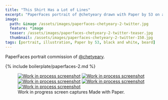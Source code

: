 ```yaml
---
title: "This Shirt Has a Lot of Lines"
excerpt: "PaperFaces portrait of @chetyeary drawn with Paper by 53 on an iPad."
image: 
  path: &image /assets/images/paperfaces-chetyeary-2-twitter.jpg 
  feature: *image
  teaser: /assets/images/paperfaces-chetyeary-2-twitter-teaser.jpg
  thumbnail: /assets/images/paperfaces-chetyeary-2-twitter-150.jpg
tags: [portrait, illustration, Paper by 53, black and white, beard]
---
```


PaperFaces portrait commission of [@chetyeary](http://twitter.com/chetyeary).

{% include boilerplate/paperfaces-2.md %}

<figure class="third">
  <a href="{{ site.url }}/assets/images/paperfaces-chetyeary-2-process-1-lg.jpg"><img src="{{ site.url }}/assets/images/paperfaces-chetyeary-2-process-1-600.jpg" alt="Work in process screenshot"></a>
  <a href="{{ site.url }}/assets/images/paperfaces-chetyeary-2-process-2-lg.jpg"><img src="{{ site.url }}/assets/images/paperfaces-chetyeary-2-process-2-600.jpg" alt="Work in process screenshot"></a>
  <a href="{{ site.url }}/assets/images/paperfaces-chetyeary-2-process-3-lg.jpg"><img src="{{ site.url }}/assets/images/paperfaces-chetyeary-2-process-3-600.jpg" alt="Work in process screenshot"></a>
  <a href="{{ site.url }}/assets/images/paperfaces-chetyeary-2-process-4-lg.jpg"><img src="{{ site.url }}/assets/images/paperfaces-chetyeary-2-process-4-600.jpg" alt="Work in process screenshot"></a>
  <a href="{{ site.url }}/assets/images/paperfaces-chetyeary-2-process-5-lg.jpg"><img src="{{ site.url }}/assets/images/paperfaces-chetyeary-2-process-5-600.jpg" alt="Work in process screenshot"></a>
  <figcaption>Work in progress screen captures Made with Paper.</figcaption>
</figure>
